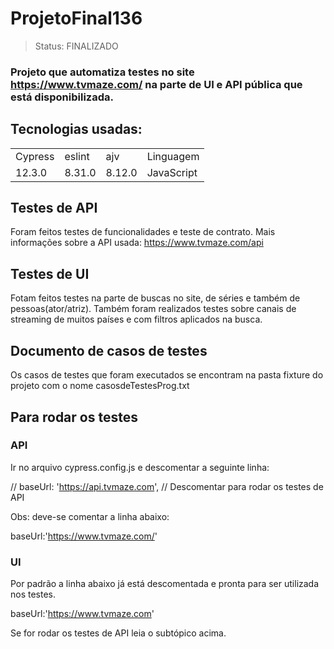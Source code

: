 <h1>ProjetoFinal136</h1>

> Status: FINALIZADO

### Projeto que automatiza testes no site https://www.tvmaze.com/ na parte de UI e API pública que está disponibilizada.

## Tecnologias usadas:

<table>
  <tr>
    <td>Cypress</td>
    <td>eslint</td>
    <td>ajv</td>
    <td>Linguagem</td>
  </tr>
  <tr>
    <td>12.3.0</td>
    <td>8.31.0</td>
    <td>8.12.0</td>
    <td>JavaScript</td>
  </tr>
</table>

## Testes de API

Foram feitos testes de funcionalidades e teste de contrato. Mais informações sobre a API usada: https://www.tvmaze.com/api

## Testes de UI

Fotam feitos testes na parte de buscas no site, de séries e também de pessoas(ator/atriz). Também foram realizados testes sobre canais de streaming de muitos países e com filtros aplicados na busca.

## Documento de casos de testes

Os casos de testes que foram executados se encontram na pasta fixture do projeto com o nome casosdeTestesProg.txt

## Para rodar os testes

### API

Ir no arquivo cypress.config.js e descomentar a seguinte linha:

// baseUrl: 'https://api.tvmaze.com', // Descomentar para rodar os testes de API

Obs: deve-se comentar a linha abaixo:

baseUrl:'https://www.tvmaze.com/'

### UI

Por padrão a linha abaixo já está descomentada e pronta para ser utilizada nos testes.

baseUrl:'https://www.tvmaze.com'

Se for rodar os testes de API leia o subtópico acima. 

